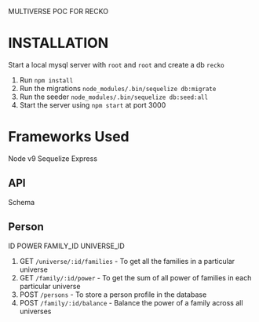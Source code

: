 MULTIVERSE POC FOR RECKO

# INSTALLATION
Start a local mysql server with `root` and `root` and create a db `recko`
1. Run `npm install`
2. Run the migrations `node_modules/.bin/sequelize db:migrate` 
3. Run the seeder `node_modules/.bin/sequelize db:seed:all`
4. Start the server using `npm start` at port 3000


# Frameworks Used

Node v9
Sequelize
Express

## API

Schema

Person
----------
ID
POWER
FAMILY_ID
UNIVERSE_ID

1. GET `/universe/:id/families` - To get all the families in a particular universe
2. GET `/family/:id/power` - To get the sum of all power of families in each particular universe
3. POST `/persons` - To store a person profile in the database
4. POST `/family/:id/balance` - Balance the power of a family across all universes